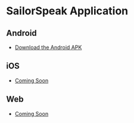 # SailorSpeak Application

## Android
- [Download the Android APK](https://github.com/Zakariya00/SailorSpeak-Application/blob/main/SailorSpeak.apk)

## iOS
- [Coming Soon](link-to-ios-app)

## Web
- [Coming Soon](link-to-web-app)
